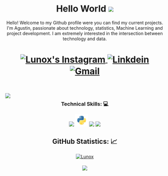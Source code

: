 <!-- Title -->
<h1 align="center">Hello World 
  <img src="https://raw.githubusercontent.com/iampavangandhi/iampavangandhi/master/gifs/Hi.gif" 
       width="30px">
  </h2></h1>


<!-- Quote -->
<p align="center">Hello! Welcome to my Github profile were you can find my current projects. I'm Agustin, passionate about technology, statistics, Machine Learning and project development. I am extremely interested in the intersection between technology and data. </p>
  
  <!-- Social Network -->
<h1 align="center">
<a href="https://www.instagram.com/agus_millag/?hl=es-la">
  <img align="center" 
       alt="Lunox's Instagram" 
       width="22px" 
       src="https://user-images.githubusercontent.com/55005374/103146167-0b04ac00-470b-11eb-84fc-db4b7299e4ef.png" />
  </a>
  
<a href="www.linkedin.com/in/agustinmilla">
  <img align="center" 
       alt="Linkdein" 
       width="22px" 
       src="https://user-images.githubusercontent.com/55005374/103146171-312a4c00-470b-11eb-8839-992580bb8206.png" />
  </a>

  
<a href="agustinmillaglez@gmail.com">
  <img align="center" 
       alt="Gmail" 
       width="22px" 
       src="https://user-images.githubusercontent.com/55005374/103146250-0d1b3a80-470c-11eb-8ead-a92232d45d6e.png" />
  </a>
</h1>




<!-- Background -->

<!-- I do add this "&nbsp;" because I can't center the GIFT, let me know if you know how do it -->
&nbsp;&nbsp;&nbsp;&nbsp;&nbsp;&nbsp;&nbsp;&nbsp;&nbsp;&nbsp;&nbsp;&nbsp;&nbsp;&nbsp;&nbsp;&nbsp;&nbsp;&nbsp;&nbsp;&nbsp;&nbsp;&nbsp;&nbsp;&nbsp;&nbsp;&nbsp;&nbsp;&nbsp;&nbsp;&nbsp;
<br>  </br>
<a>
  <img align="left"  
       width="450px" 
       src="https://user-images.githubusercontent.com/69127998/185662676-7d801c66-dba3-4525-8d8b-1736e14c8d0a.gif" />
  </a>


<!-- Technical Skills -->
<p><H3 align="center"><strong> Technical Skills: 💻 </strong></p>
  
  <code><img height="40" src="https://user-images.githubusercontent.com/69127998/185649708-b6f2ee17-78b6-4552-b026-ade871bd83db.jpg"></code>
  <code><img height="40" src="https://raw.githubusercontent.com/github/explore/80688e429a7d4ef2fca1e82350fe8e3517d3494d/topics/python/python.png"></code>
  <code><img height="40" src="https://user-images.githubusercontent.com/69127998/185648643-f62614ff-3d1f-45ae-9582-6891bbaac3b3.png"></code>
  <code><img height="40" src="https://user-images.githubusercontent.com/69127998/185648721-2cfce620-9616-4c07-82a7-76668f197fed.png"></code>
  
  </p>
  


<!-- GitHub Stats -->
<H2 align="center"><strong>GitHub Statistics: 📈
  </strong>
</H2>
    <p align="center">
      <div align="center">
    </p>



<a href="https://github.com/AgusMG?tab=repositories">
  <img align="center" 
       src="https://github-readme-stats.vercel.app/api/top-langs/?username=AgusMG&layout=compact&show_icons=true&title_color=81a1c0&icon_color=79ff97&text_color=d5dbe6&bg_color=2e3440" 
       alt='Lunox's favorite languages" />
</a>
<br> </br>
<a href="https://github.com/AgusMG">
  <img align="center"
       src="https://github-readme-stats.vercel.app/api?username=AgusMG&show_icons=true&hide=contribs,prs&cache_seconds=86400&theme=nord" />
</a>
